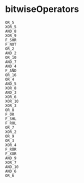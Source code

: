 # bitwiseOperators

```{toctree}
OR_5
XOR_5
AND_8
XOR_9
F_SHR
F_NOT
OR_2
AND_2
OR_10
AND_7
AND_4
F_AND
OR_16
OR_4
AND_5
XOR_8
AND_3
XOR_6
XOR_10
XOR_3
OR_8
F_OR
F_SHL
F_ROL
OR_7
XOR_2
OR_9
OR_3
XOR_4
F_ROR
F_XOR
AND_9
XOR_7
AND_10
AND_6
OR_6
```
